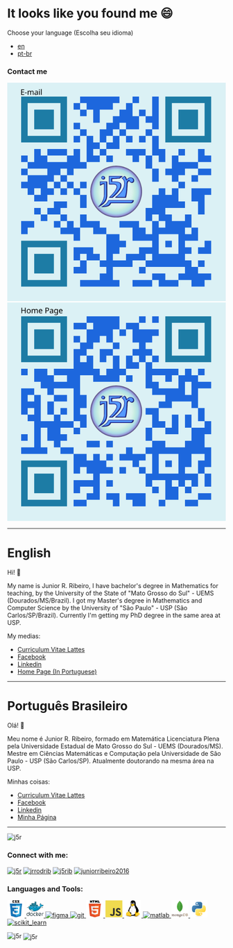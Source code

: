 <!--
**j5r/j5r** is a ✨ _special_ ✨ repository because its `README.md` (this file) appears on your GitHub profile.

Here are some ideas to get you started:
### Hi there 👋
- 🔭 I’m currently working on ...
- 🌱 I’m currently learning ...
- 👯 I’m looking to collaborate on ...
- 🤔 I’m looking for help with ...
- 💬 Ask me about ...
- 📫 How to reach me: ...
- 😄 Pronouns: ...
- ⚡ Fun fact: ...
-->



# It looks like you found me 😄
Choose your language (Escolha seu idioma)
 - [en](#english)
 - [pt-br](#português-brasileiro)

### Contact me
![./e-mail.svg](./e-mail.svg) ![./home-page.svg](./home-page.svg) 

----
# English
Hi! 👋

My name is Junior R. Ribeiro, I have bachelor's degree in Mathematics for teaching, by the University of the State of "Mato Grosso do Sul" - UEMS (Dourados/MS/Brazil). I got my Master's degree in Mathematics and Computer Science by the University of "São Paulo" - USP (São Carlos/SP/Brazil). Currently I'm getting my PhD degree in the same area at USP.

 My medias:
  - [Curriculum Vitae Lattes](http://lattes.cnpq.br/3866983332299702)
  - [Facebook](https://www.facebook.com/JrRodRib)  
  - [Linkedin](https://www.linkedin.com/in/j5r)
  - [Home Page (In Portuguese)](http://tiny.cc/j5r)

----
# Português Brasileiro
Olá! 👋

Meu nome é Junior R. Ribeiro, formado em Matemática Licenciatura Plena pela Universidade Estadual de Mato Grosso do Sul - UEMS (Dourados/MS). Mestre em Ciências Matemáticas e Computação pela Universidade de São Paulo - USP (São Carlos/SP). Atualmente doutorando na mesma área na USP.
 
 Minhas coisas:
  - [Curriculum Vitae Lattes](http://lattes.cnpq.br/3866983332299702)
  - [Facebook](https://www.facebook.com/JrRodRib)  
  - [Linkedin](https://www.linkedin.com/in/j5r)
  - [Minha Página](http://tiny.cc/j5r)


----

<p align="left"> <img src="https://komarev.com/ghpvc/?username=j5r&label=Profile%20views&color=0e75b6&style=flat" alt="j5r" /> </p>

<h3 align="left">Connect with me:</h3>
<p align="left">
<a href="https://linkedin.com/in/j5r" target="blank"><img align="center" src="https://raw.githubusercontent.com/rahuldkjain/github-profile-readme-generator/master/src/images/icons/Social/linked-in-alt.svg" alt="j5r" height="30" width="40" /></a>
<a href="https://fb.com/jrrodrib" target="blank"><img align="center" src="https://raw.githubusercontent.com/rahuldkjain/github-profile-readme-generator/master/src/images/icons/Social/facebook.svg" alt="jrrodrib" height="30" width="40" /></a>
<a href="https://instagram.com/j5rib" target="blank"><img align="center" src="https://raw.githubusercontent.com/rahuldkjain/github-profile-readme-generator/master/src/images/icons/Social/instagram.svg" alt="j5rib" height="30" width="40" /></a>
<a href="https://www.youtube.com/c/juniorribeiro2016" target="blank"><img align="center" src="https://raw.githubusercontent.com/rahuldkjain/github-profile-readme-generator/master/src/images/icons/Social/youtube.svg" alt="juniorribeiro2016" height="30" width="40" /></a>
</p>

<h3 align="left">Languages and Tools:</h3>
<p align="left"> <a href="https://www.w3schools.com/css/" target="_blank"> <img src="https://raw.githubusercontent.com/devicons/devicon/master/icons/css3/css3-original-wordmark.svg" alt="css3" width="40" height="40"/> </a> <a href="https://www.docker.com/" target="_blank"> <img src="https://raw.githubusercontent.com/devicons/devicon/master/icons/docker/docker-original-wordmark.svg" alt="docker" width="40" height="40"/> </a> <a href="https://www.figma.com/" target="_blank"> <img src="https://www.vectorlogo.zone/logos/figma/figma-icon.svg" alt="figma" width="40" height="40"/> </a> <a href="https://git-scm.com/" target="_blank"> <img src="https://www.vectorlogo.zone/logos/git-scm/git-scm-icon.svg" alt="git" width="40" height="40"/> </a> <a href="https://www.w3.org/html/" target="_blank"> <img src="https://raw.githubusercontent.com/devicons/devicon/master/icons/html5/html5-original-wordmark.svg" alt="html5" width="40" height="40"/> </a> <a href="https://developer.mozilla.org/en-US/docs/Web/JavaScript" target="_blank"> <img src="https://raw.githubusercontent.com/devicons/devicon/master/icons/javascript/javascript-original.svg" alt="javascript" width="40" height="40"/> </a> <a href="https://www.linux.org/" target="_blank"> <img src="https://raw.githubusercontent.com/devicons/devicon/master/icons/linux/linux-original.svg" alt="linux" width="40" height="40"/> </a> <a href="https://www.mathworks.com/" target="_blank"> <img src="https://upload.wikimedia.org/wikipedia/commons/2/21/Matlab_Logo.png" alt="matlab" width="40" height="40"/> </a> <a href="https://www.mongodb.com/" target="_blank"> <img src="https://raw.githubusercontent.com/devicons/devicon/master/icons/mongodb/mongodb-original-wordmark.svg" alt="mongodb" width="40" height="40"/> </a> <a href="https://www.python.org" target="_blank"> <img src="https://raw.githubusercontent.com/devicons/devicon/master/icons/python/python-original.svg" alt="python" width="40" height="40"/> </a> <a href="https://scikit-learn.org/" target="_blank"> <img src="https://upload.wikimedia.org/wikipedia/commons/0/05/Scikit_learn_logo_small.svg" alt="scikit_learn" width="40" height="40"/> </a> </p>

<p><img align="left" src="https://github-readme-stats.vercel.app/api/top-langs?username=j5r&show_icons=true&locale=en&layout=compact" alt="j5r" /></p>

<p>&nbsp;<img align="center" src="https://github-readme-stats.vercel.app/api?username=j5r&show_icons=true&locale=en" alt="j5r" /></p>


